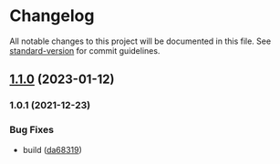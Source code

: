 # Changelog

All notable changes to this project will be documented in this file. See [standard-version](https://github.com/conventional-changelog/standard-version) for commit guidelines.

## [1.1.0](https://github.com/lexich/async-paginator/compare/v1.0.1...v1.1.0) (2023-01-12)

### 1.0.1 (2021-12-23)


### Bug Fixes

* build ([da68319](https://github.com/lexich/async-paginator/commit/da68319306b0e3099ad8db562e95904dca00a4d2))

